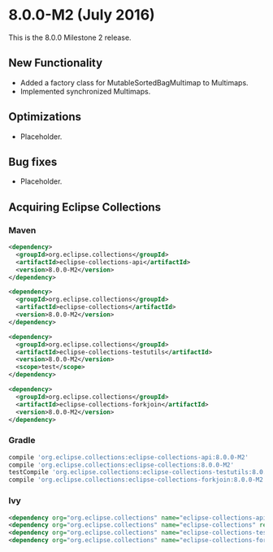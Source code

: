 8.0.0-M2 (July 2016)
====================

This is the 8.0.0 Milestone 2 release.   

New Functionality
-----------------
* Added a factory class for MutableSortedBagMultimap to Multimaps.
* Implemented synchronized Multimaps.

Optimizations
-------------

* Placeholder.

Bug fixes
---------

* Placeholder.

Acquiring Eclipse Collections
-----------------------------

### Maven

```xml
<dependency>
  <groupId>org.eclipse.collections</groupId>
  <artifactId>eclipse-collections-api</artifactId>
  <version>8.0.0-M2</version>
</dependency>

<dependency>
  <groupId>org.eclipse.collections</groupId>
  <artifactId>eclipse-collections</artifactId>
  <version>8.0.0-M2</version>
</dependency>

<dependency>
  <groupId>org.eclipse.collections</groupId>
  <artifactId>eclipse-collections-testutils</artifactId>
  <version>8.0.0-M2</version>
  <scope>test</scope>
</dependency>

<dependency>
  <groupId>org.eclipse.collections</groupId>
  <artifactId>eclipse-collections-forkjoin</artifactId>
  <version>8.0.0-M2</version>
</dependency>
```

### Gradle

```groovy
compile 'org.eclipse.collections:eclipse-collections-api:8.0.0-M2'
compile 'org.eclipse.collections:eclipse-collections:8.0.0-M2'
testCompile 'org.eclipse.collections:eclipse-collections-testutils:8.0.0-M2'
compile 'org.eclipse.collections:eclipse-collections-forkjoin:8.0.0-M2'
```

### Ivy

```xml
<dependency org="org.eclipse.collections" name="eclipse-collections-api" rev="8.0.0-M2" />
<dependency org="org.eclipse.collections" name="eclipse-collections" rev="8.0.0-M2" />
<dependency org="org.eclipse.collections" name="eclipse-collections-testutils" rev="8.0.0-M2" />
<dependency org="org.eclipse.collections" name="eclipse-collections-forkjoin" rev="8.0.0-M2"/>
```

